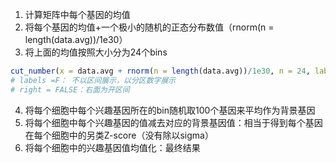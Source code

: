 1. 计算矩阵中每个基因的均值
2. 将每个基因的均值+一个极小的随机的正态分布数值（rnorm(n = length(data.avg))/1e30）
3. 将上面的均值按照大小分为24个bins
```r
cut_number(x = data.avg + rnorm(n = length(data.avg))/1e30, n = 24, labels = FALSE, right = FALSE)
# labels =F： 不以区间展示，以分区数字展示
# right = FALSE：右面为开区间
```
4. 将每个细胞中每个兴趣基因所在的bin随机取100个基因来平均作为背景基因
5. 将每个细胞中每个兴趣基因的值减去对应的背景基因值：相当于得到每个基因在每个细胞中的另类Z-score（没有除以sigma）
6. 将每个细胞中的兴趣基因值均值化：最终结果
